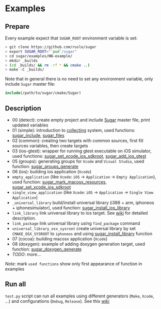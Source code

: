 # Examples
## Prepare
Every example expect that `SUGAR_ROOT` environment variable is set:
```bash
> git clone https://github.com/ruslo/sugar
> export SUGAR_ROOT="`pwd`/sugar"
> cd sugar/examples/NN-example/
> mkdir _builds
> (cd _builds/ && rm -rf * && cmake ..)
> make -C _builds/
```
Note that in general there is no need to set any environment variable, only include `Sugar` master file:
```cmake
include(/path/to/sugar/cmake/Sugar)
```

## Description
* 00 (detect): create empty project and include [Sugar](https://github.com/ruslo/sugar/blob/master/cmake/Sugar) master file, print updated variables
* 01 (simple): introduction to [collecting](https://github.com/ruslo/sugar/tree/master/cmake/collecting) system, used functions:
[sugar_include](https://github.com/ruslo/sugar/tree/master/cmake/collecting#sugar_include), [sugar_files](https://github.com/ruslo/sugar/tree/master/cmake/collecting#sugar_files)
* 02 (common): creating two targets with common sources, first fill sources variables, then create targets
* 03 (ios-gtest): wrapper for running gtest executable on iOS simulator, used functions:
[sugar_set_xcode_ios_sdkroot](https://github.com/ruslo/sugar/tree/master/cmake/utility#sugar_set_xcode_ios_sdkroot),
[sugar_add_ios_gtest](https://github.com/ruslo/sugar/tree/master/cmake/core#sugar_add_ios_gtest)
* 05 (groups): generating groups for `Xcode` and `Visual Studio`, used function: [sugar_groups_generate](https://github.com/ruslo/sugar/tree/master/cmake/core#sugar_groups_generate)
* 06 (ios): building ios application (`Xcode`)
 * `empty_application` (like `Xcode`: `iOS` -> `Application` -> `Empty Application`), used function:
[sugar_mark_macosx_resources](https://github.com/ruslo/sugar/tree/master/cmake/utility#sugar_mark_macosx_resources),
[sugar_set_xcode_ios_sdkroot](https://github.com/ruslo/sugar/tree/master/cmake/utility#sugar_set_xcode_ios_sdkroot)
 * `single_view_application` (like `Xcode`: `iOS` -> `Application` -> `Single View Application`)
 * `_universal_library` build/install universal library (i386 + arm, iphoneos + iphonesimulator), used function:
[sugar_install_ios_library](https://github.com/ruslo/sugar/tree/master/cmake/core#sugar_install_ios_library)
 * `link_library` link universal library to ios target. 
See [wiki](https://github.com/ruslo/sugar/wiki/Building-universal-ios-library) for detailed description.
 * `link_package` link universal library using `find_package` command
 * `universal_library_osx_sysroot` create universal library by set `CMAKE_OSX_SYSROOT` to `iphoneos` and
using [sugar_install_library](https://github.com/ruslo/sugar/tree/master/cmake/core#sugar_install_library) function
* 07 (cocoa): building macosx application (`Xcode`)
* 08 (doxygen): example of adding doxygen generation target,
used function: [sugar_doxygen_generate](https://github.com/ruslo/sugar/tree/master/cmake/core#sugar_doxygen_generate)
* *TODO*: more...

*Note*: mark `used functions` show only first appearance of function in examples
## Run all
`test.py` script can run all examples using different generators (`Make`, `Xcode`, ...)
and configurations (`Debug`, `Release`). See this [wiki](https://github.com/ruslo/sugar/wiki/Examples-testing)
